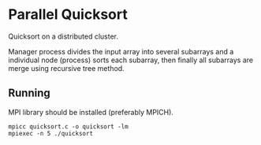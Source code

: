 # Parallel Quicksort

Quicksort on a distributed cluster.

Manager process divides the input array into several subarrays and a individual node (process) sorts each subarray, then finally all subarrays are merge using recursive tree method.

## Running
MPI library should be installed (preferably MPICH).
```
mpicc quicksort.c -o quicksort -lm
mpiexec -n 5 ./quicksort
```